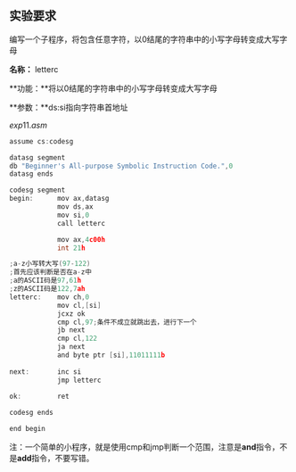 ## 实验要求

编写一个子程序，将包含任意字符，以0结尾的字符串中的小写字母转变成大写字母

**名称：** letterc

**功能：**将以0结尾的字符串中的小写字母转变成大写字母

**参数：**ds:si指向字符串首地址

$exp11.asm$

```c
assume cs:codesg

datasg segment
db "Beginner's All-purpose Symbolic Instruction Code.",0
datasg ends

codesg segment
begin:		mov ax,datasg
            mov ds,ax
            mov si,0
            call letterc

            mov ax,4c00h
            int 21h

;a-z小写转大写(97-122)
;首先应该判断是否在a-z中
;a的ASCII码是97,61h
;z的ASCII码是122,7ah
letterc:	mov ch,0
            mov cl,[si]
            jcxz ok
            cmp cl,97;条件不成立就跳出去，进行下一个
            jb next
            cmp cl,122
            ja next
            and byte ptr [si],11011111b
		
next:		inc si
            jmp letterc
		
ok:			ret

codesg ends

end begin

```



注：一个简单的小程序，就是使用cmp和jmp判断一个范围，注意是**and**指令，不是**add**指令，不要写错。